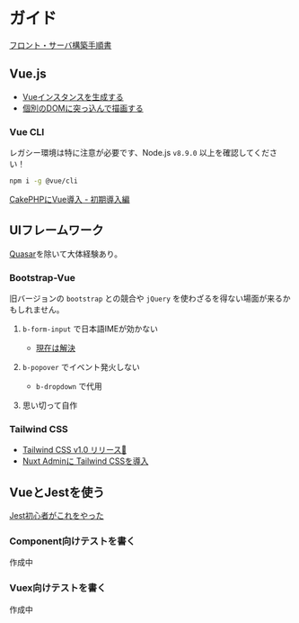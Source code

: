 # ガイド

[フロント・サーバ構築手順書](https://webneko.dev/posts/the-development-guide-for-fullstack-engineers)

## Vue.js

- [Vueインスタンスを生成する](https://jp.vuejs.org/v2/guide/instance.html)
- [個別のDOMに突っ込んで描画する](https://webneko.dev/posts/design-vue-components-to-individual-dom)

### Vue CLI

レガシー環境は特に注意が必要です、Node.js `v8.9.0` 以上を確認してください！

```bash
npm i -g @vue/cli
```

[CakePHPにVue導入 - 初期導入編](https://webneko.dev/posts/vue-config-and-more)

## UIフレームワーク

[Quasar](https://quasar.dev/)を除いて大体経験あり。

### Bootstrap-Vue

旧バージョンの `bootstrap` との競合や `jQuery` を使わざるを得ない場面が来るかもしれません。

1. `b-form-input` で日本語IMEが効かない
   - [現在は解決](https://github.com/bootstrap-vue/bootstrap-vue/issues/2131)

2. `b-popover` でイベント発火しない
   - `b-dropdown` で代用

3. 思い切って自作

### Tailwind CSS

- [Tailwind CSS v1.0 リリース🎉](https://webneko.dev/posts/major-update-to-tailwindcss-v1)
- [Nuxt Adminに Tailwind CSSを導入](https://webneko.dev/posts/redesigned-nuxt-admin-used-tailwindcss)

## VueとJestを使う

[Jest初心者がこれをやった](https://webneko.dev/posts/vue-jest-tips-and-more)

### Component向けテストを書く

作成中

### Vuex向けテストを書く

作成中
